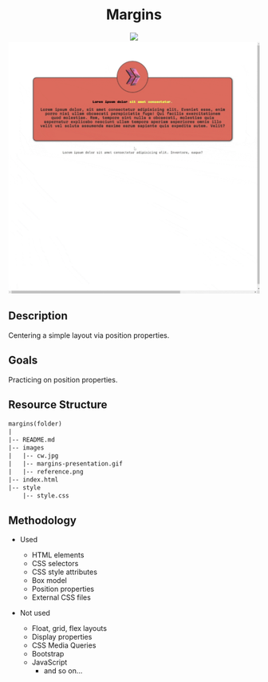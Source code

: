 <div align=center>
	<h1>Margins</h1>
</div>

<div align="center">
	<a href="https://ehkarabas.github.io/html-css-exercises/margins/">
		<img src="https://img.shields.io/badge/live-%23.svg?&style=for-the-badge&logo=www&logoColor=white%22&color=black">
	</a>
	<br>
	<img src="./images/margins-presentation.gif"/>
</div>

## Description

Centering a simple layout via position properties. 

## Goals

Practicing on position properties.
 

## Resource Structure 

```
margins(folder)
|
|-- README.md
|-- images
|   |-- cw.jpg
|   |-- margins-presentation.gif
|   |-- reference.png
|-- index.html
|-- style
    |-- style.css
```


## Methodology

* Used

	* HTML elements
	* CSS selectors
	* CSS style attributes
	* Box model
	* Position properties
	* External CSS files


* Not used

	* Float, grid, flex layouts
	* Display properties
	* CSS Media Queries
	* Bootstrap
	* JavaScript
		* and so on...


